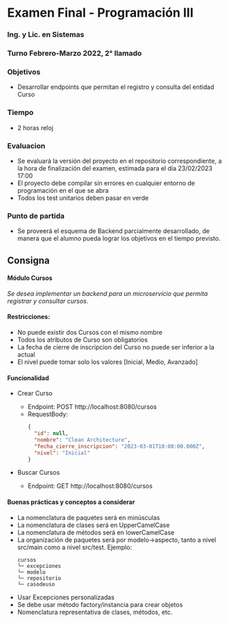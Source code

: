 # Examen Final - Programación III
### Ing. y Lic. en Sistemas
### Turno Febrero-Marzo 2022, 2° llamado

### Objetivos
- Desarrollar endpoints que permitan el registro y consulta del entidad Curso

### Tiempo
- 2 horas reloj
### Evaluacion
- Se evaluará la versión del proyecto en el repositorio correspondiente, a la hora de finalización del examen, estimada para el día 23/02/2023 17:00
- El proyecto debe compilar sin errores en cualquier entorno de programación en el que se abra
- Todos los test unitarios deben pasar en verde

### Punto de partida
- Se proveerá el esquema de Backend parcialmente desarrollado, de manera que el alumno pueda lograr los objetivos en el tiempo previsto.

## Consigna
#### Módulo Cursos
_Se desea implementar un backend para un microservicio que permita registrar y consultar cursos._

#### Restricciones:
- No puede existir dos Cursos con el mismo nombre
- Todos los atributos de Curso son obligatorios
- La fecha de cierre de inscripcion del Curso no puede ser inferior a la actual
- El nivel puede tomar solo los valores [Inicial, Medio, Avanzado]

#### Funcionalidad
- Crear Curso
  - Endpoint: POST http://localhost:8080/cursos
  - RequestBody:
    ```json
    {
      "id": null,
      "nombre": "Clean Architecture",
      "fecha_cierre_inscripcion": "2023-03-01T10:00:00.000Z",
      "nivel": "Inicial"
    }
    ```

- Buscar Cursos
  - Endpoint: GET http://localhost:8080/cursos

#### Buenas prácticas y conceptos a considerar
- La nomenclatura de paquetes será en minúsculas
- La nomenclatura de clases será en UpperCamelCase
- La nomenclatura de métodos será en lowerCamelCase
- La organización de paquetes será por modelo->aspecto, tanto a nivel src/main como a nivel src/test. Ejemplo:
  ```
  cursos
  └─ excepciones
  └─ modelo
  └─ repositorio
  └─ casodeuso
  ```
- Usar Excepciones personalizadas
- Se debe usar método factory/instancia para crear objetos
- Nomenclatura representativa de clases, métodos, etc.
